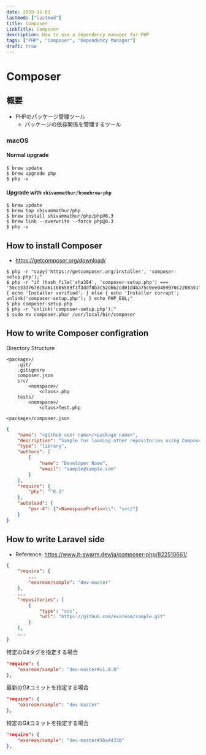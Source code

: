 ```yaml
---
date: 2020-11-01
lastmod: ["lastmod"]
title: Composer
LinkTitle: Composer
description: How to use a dependency manager for PHP
tags: ["PHP", "Composer", "Dependency Manager"]
draft: true
---
```


# Composer

## 概要
- PHPのパッケージ管理ツール
  - パッケージの依存関係を管理するツール

### macOS

#### Normal upgrade
```shell
$ brew update
$ brew upgrade php
$ php -v
```

#### Upgrade with `shivammathur/homebrew-php`
```shell
$ brew update
$ brew tap shivammathur/php
$ brew install shivammathur/php/php@8.3
$ brew link --overwrite --force php@8.3
$ php -v
```

## How to install Composer

- https://getcomposer.org/download/
```shell
$ php -r "copy('https://getcomposer.org/installer', 'composer-setup.php');"
$ php -r "if (hash_file('sha384', 'composer-setup.php') === '55ce33d7678c5a611085589f1f3ddf8b3c52d662cd01d4ba75c0ee0459970c2200a51f492d557530c71c15d8dba01eae') { echo 'Installer verified'; } else { echo 'Installer corrupt'; unlink('composer-setup.php'); } echo PHP_EOL;"
$ php composer-setup.php
$ php -r "unlink('composer-setup.php');"
$ sudo mv composer.phar /usr/local/bin/composer
```

## How to write Composer configration

Directory Structure
```text
<package>/
    .git/
    .gitignore
    composer.json
    src/
        <namspace>/
            <class>.php
    tests/
        <namspace>/
            <class>Test.php
```

`<package>/composer.json`
```json
{
    "name": "<github user name>/<package name>",
    "description": "Sample for loading other repositories using Composer",
    "type": "library",
    "authors": [
        {
            "name": "Developer Name",
            "email": "sample@sample.com"
        }
    ],
    "require": {
        "php": "^8.3"
    },
    "autoload": {
        "psr-4": {"<NamespacePrefix>\\": "src/"}
    }
}
```

## How to write Laravel side
- Reference: https://www.it-swarm.dev/ja/composer-php/822510661/
```json
{
    "require": {
        ...
        "exaream/sample": "dev-master"
    },
    ...
    "repositories": [
        {
            "type": "vcs",
            "url": "https://github.com/exaream/sample.git"
        }
    ],
    ...
}
```

特定のGitタグを指定する場合
```json
"require": {
    "exaream/sample": "dev-master#v1.0.0"
},
```
最新のGitコミットを指定する場合
```json
"require": {
    "exaream/sample": "dev-master"
},
```
特定のGitコミットを指定する場合
```json
"require": {
    "exaream/sample": "dev-master#1ba4d336"
},
```